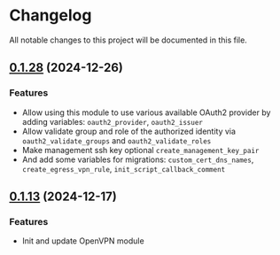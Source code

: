 # Changelog

All notable changes to this project will be documented in this file.
## [0.1.28]() (2024-12-26)
### Features
* Allow using this module to use various available OAuth2 provider by adding variables: `oauth2_provider`, `oauth2_issuer`
* Allow validate group and role of the authorized identity via `oauth2_validate_groups` and `oauth2_validate_roles`
* Make management ssh key optional `create_management_key_pair`
* And add some variables for migrations: `custom_cert_dns_names`, `create_egress_vpn_rule`, `init_script_callback_comment`

## [0.1.13]() (2024-12-17)
### Features
* Init and update OpenVPN module
